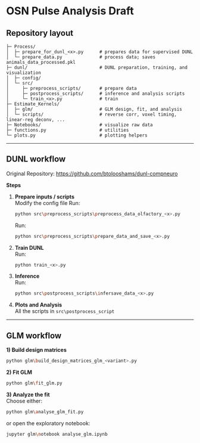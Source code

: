 # OSN Pulse Analysis Draft

## Repository layout

```text
├─ Process/
│  ├─ prepare_for_dunl_<x>.py      # prepares data for supervised DUNL
│  └─ prepare_data.py              # process data; saves animals_data_processed.pkl
├─ dunl/                           # DUNL preparation, training, and visualization
│  ├─ config/
│  └─ src/
│     ├─ preprocess_scripts/       # prepare data
│     ├─ postprocess_scripts/      # inference and analysis scripts
│     └─ train_<x>.py              # train
├─ Estimate_Kernels/
│  ├─ glm/                         # GLM design, fit, and analysis
│  └─ scripts/                     # reverse corr, voxel timing, linear-reg deconv, ...
├─ Notebooks/                      # visualize raw data
├─ functions.py                    # utilities
└─ plots.py                        # plotting helpers
```


---

## DUNL workflow 

Original Repository: https://github.com/btolooshams/dunl-compneuro

**Steps**

1. **Prepare inputs / scripts**  
   Modify the config file
   Run:
   ```bash
   python src\preprocess_scripts\preprocess_data_olfactory_<x>.py
   ```
   Run: 
   ```bash
   python src\preprocess_scripts\prepare_data_and_save_<x>.py
   ```

2. **Train DUNL**  
   Run: 
   ```bash
   python train_<x>.py
   ```

2. **Inference**  
   Run: 
   ```bash
   python src\postprocess_scripts\infersave_data_<x>.py
   ```

3. **Plots and Analysis**  
   All the scripts in `src\postprocess_script`

---

## GLM workflow

**1) Build design matrices**  
```bash
python glm\build_design_matrices_glm_<variant>.py
```
**2) Fit GLM**  
```bash
python glm\fit_glm.py
```
**3) Analyze the fit**  
Choose either:
```bash
python glm\analyse_glm_fit.py
```
or open the exploratory notebook:
```bash
jupyter glm\notebook analyse_glm.ipynb
```

